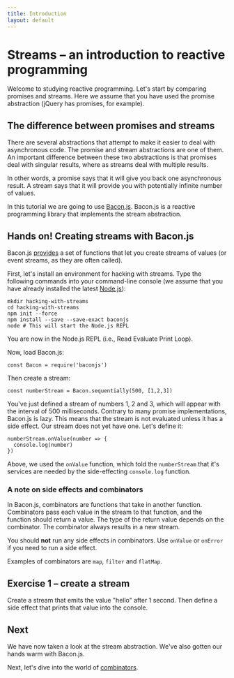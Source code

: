 ```yaml
---
title: Introduction
layout: default
---
```

# Streams – an introduction to reactive programming

Welcome to studying reactive programming. Let's start by comparing promises and
streams. Here we assume that you have used the promise abstraction (jQuery has
promises, for example).

## The difference between promises and streams


There are several abstractions that attempt to make it easier to deal with
asynchronous code. The promise and stream abstractions are one of them. An
important difference between these two abstractions is that promises deal with
singular results, where as streams deal with multiple results.

In other words, a promise says that it will give you back one asynchronous
result. A stream says that it will provide you with potentially infinite number
of values.

In this tutorial we are going to use [Bacon.js](https://baconjs.github.io/).
Bacon.js is a reactive programming library that implements the stream
abstraction.

## Hands on! Creating streams with Bacon.js

Bacon.js [provides](https://github.com/baconjs/bacon.js#creating-streams) a set
of functions that let you create streams of values (or event streams, as they
are often called).

First, let's install an environment for hacking with streams. Type the following
commands into your command-line console (we assume that you have already
installed the latest [Node.js](https://nodejs.org/)):

    mkdir hacking-with-streams
    cd hacking-with-streams
    npm init --force
    npm install --save --save-exact baconjs
    node # This will start the Node.js REPL

You are now in the Node.js REPL (i.e., Read Evaluate Print Loop).

Now, load Bacon.js:

    const Bacon = require('baconjs')

Then create a stream:

    const numberStream = Bacon.sequentially(500, [1,2,3])

You've just defined a stream of numbers 1, 2 and 3, which will appear with the
interval of 500 milliseconds. Contrary to many promise implementations, Bacon.js
is lazy. This means that the stream is not evaluated unless it has a
side effect. Our stream does not yet have one. Let's define it:

    numberStream.onValue(number => {
      console.log(number)
    })

Above, we used the `onValue` function, which told the `numberStream` that it's
services are needed by the side-effecting `console.log` function.

### A note on side effects and combinators

In Bacon.js, combinators are functions that take in another function.
Combinators pass each value in the stream to that function, and the function
should return a value. The type of the return value depends on the combinator. The
combinator always results in a new stream.

You should **not** run any side effects in combinators. Use `onValue` or
`onError` if you need to run a side effect.

Examples of combinators are `map`, `filter` and `flatMap`.

## Exercise 1 – create a stream

Create a stream that emits the value "hello" after 1 second. Then define a side
effect that prints that value into the console.

## Next

We have now taken a look at the stream abstraction. We've also gotten our hands
warm with Bacon.js.

Next, let's dive into the world of [combinators](combinators.html).
